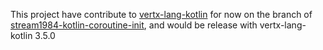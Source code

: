 This project have contribute to [vertx-lang-kotlin](https://github.com/vert-x3/vertx-lang-kotlin) for now on the branch of [stream1984-kotlin-coroutine-init](https://github.com/vert-x3/vertx-lang-kotlin/tree/stream1984-kotlin-coroutine-init), and would be release with vertx-lang-kotlin 3.5.0
